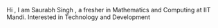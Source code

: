 Hi , I am Saurabh Singh , a fresher in Mathematics and Computing at IIT Mandi.
Interested in Technology and Development


<!---
Saurabh-Singh-007/Saurabh-Singh-007 is a ✨ special ✨ repository because its `README.md` (this file) appears on your GitHub profile.
You can click the Preview link to take a look at your changes.
--->
